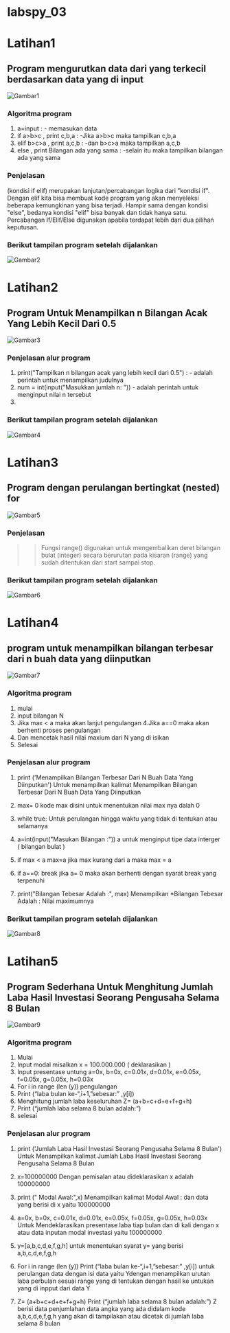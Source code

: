 # labspy_03

# Latihan1

## Program mengurutkan data dari yang terkecil berdasarkan data yang di input

![Gambar1](gambar1.png)

### Algoritma program

1. a=input : - memasukan data 
2. if a>b>c , print c,b,a : -Jika a>b>c maka tampilkan c,b,a 
3. elif b>c>a , print a,c,b : -dan b>c>a maka tampilkan a,c,b 
4. else , print Bilangan ada yang sama : -selain itu  maka tampilkan bilangan ada yang sama

### Penjelasan
 (kondisi if elif) merupakan lanjutan/percabangan logika dari "kondisi if". Dengan elif kita bisa membuat kode program yang akan menyeleksi beberapa kemungkinan yang bisa terjadi. Hampir sama dengan kondisi "else", bedanya kondisi "elif" bisa banyak dan tidak hanya satu. Percabangan If/Elif/Else digunakan apabila terdapat lebih dari dua pilihan keputusan.
### Berikut tampilan program setelah dijalankan
![Gambar2](gambar2.png)

# Latihan2

## Program Untuk Menampilkan n Bilangan Acak Yang Lebih Kecil Dari 0.5
![Gambar3](gambar3.png)

### Penjelasan alur program

1. print("Tampilkan n bilangan acak yang lebih kecil dari 0.5") : - adalah perintah untuk menampilkan judulnya
2. num = int(input("Masukkan jumlah n: ")) - adalah perintah untuk menginput nilai n tersebut
3.
### Berikut tampilan program setelah dijalankan
![Gambar4](gambar4.png)

# Latihan3

## Program dengan perulangan bertingkat (nested) for
![Gambar5](gambar5.png)

### Penjelasan

>> Fungsi range() digunakan untuk mengembalikan deret bilangan bulat (integer) secara berurutan pada kisaran (range) yang sudah ditentukan dari start sampai stop.
### Berikut tampilan program setelah dijalankan
![Gambar6](gambar6.png)

# Latihan4

## program untuk menampilkan bilangan terbesar dari n buah data yang diinputkan

![Gambar7](gambar7.png)
### Algoritma program
1. mulai
2. input bilangan N
3. Jika max < a maka akan lanjut pengulangan 4.Jika a==0 maka akan berhenti proses pengulangan
4. Dan mencetak hasil nilai maxium dari N yang di isikan
5. Selesai

### Penjelasan alur  program
1. print ('Menampilkan Bilangan Terbesar Dari N Buah Data Yang Diinputkan') Untuk menampilkan kalimat Menampilkan Bilangan Terbesar Dari N Buah Data Yang Diinputkan

2. max= 0 kode max disini untuk menentukan nilai max nya dalah 0

3. while true: Untuk perulangan hingga waktu yang tidak di tentukan atau selamanya

4. a=int(input("Masukan Bilangan :")) a untuk menginput tipe data interger ( bilangan bulat )

5. if max < a max=a jika max kurang dari a maka max = a

6. if a==0: break jika a= 0 maka akan berhenti dengan syarat break yang terpenuhi

7. print("Bilangan Tebesar Adalah :", max) Menampilkan *Bilangan Tebesar Adalah : Nilai maximumnya

### Berikut tampilan program setelah dijalankan

![Gambar8](gambar8.png)

# Latihan5

## Program Sederhana Untuk Menghitung Jumlah Laba Hasil Investasi Seorang Pengusaha Selama 8 Bulan

![Gambar9](gambar9.png)
### Algoritma program
1. Mulai
2. Input modal misalkan x = 100.000.000 ( deklarasikan )
3. Input presentase untung a=0x, b=0x, c=0.01x, d=0.01x, e=0.05x, f=0.05x, g=0.05x, h=0.03x
4. For i in range (len (y)) pengulangan
5. Print (“laba bulan ke-“,i+1,”sebesar:” ,y[i])
6. Menghitung jumlah laba keseluruhan Z= (a+b+c+d+e+f+g+h)
7. Print (“jumlah laba selama 8 bulan adalah:”)
8. selesai

### Penjelasan alur program

1. print ('Jumlah Laba Hasil Investasi Seorang Pengusaha Selama 8 Bulan') Untuk Menampilkan kalimat Jumlah Laba Hasil Investasi Seorang Pengusaha Selama 8 Bulan

2. x=100000000 Dengan pemisalan atau dideklarasikan x adalah 100000000

3. print (" Modal Awal:",x) Menampilkan kalimat Modal Awal : dan data yang berisi di x yaitu 100000000

4. a=0x, b=0x, c=0.01x, d=0.01x, e=0.05x, f=0.05x, g=0.05x, h=0.03x Untuk Mendeklarasikan presentase laba tiap bulan dan di kali dengan x atau data inputan modal investasi yaitu 100000000

5. y=[a,b,c,d,e,f,g,h] untuk menentukan syarat y= yang berisi a,b,c,d,e,f,g,h

6. For i in range (len (y)) Print (“laba bulan ke-“,i+1,”sebesar:” ,y[i]) untuk perulangan data dengan isi data yaitu Ydengan menampilkan urutan laba perbulan sesuai range yang di tentukan dengan hasil ke untukan yang di inpput dari data Y

6. Z= (a+b+c+d+e+f+g+h) Print (“jumlah laba selama 8 bulan adalah:”) Z berisi data penjumlahan data angka yang ada didalam kode a,b,c,d,e,f,g,h yang akan di tampilakan atau dicetak di jumlah laba selama 8 bulan